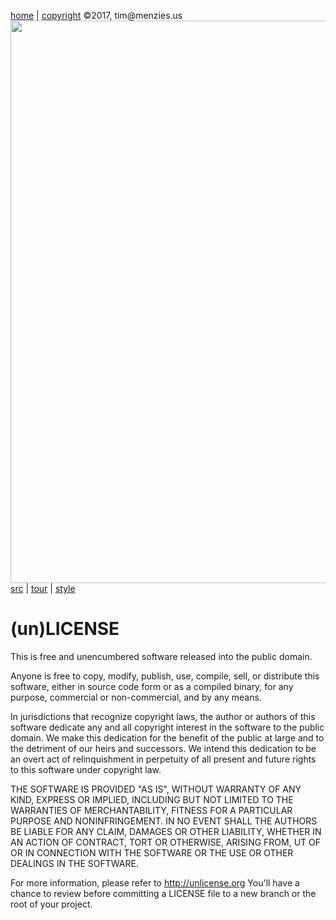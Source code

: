[home](http://tiny.cc/koff) |
[copyright](https://github.com/koffee/script/blob/master/LICENSE.md) &copy;2017, tim&commat;menzies.us<br>
[<img width=900 src=https://raw.githubusercontent.com/koffee/script/master/img/head.png>](http://tiny.cc/koffee)<br>
[src](https://github.com/koffee/script/tree/master/lib) |
[tour](https://github.com/koffee/script/blob/master/docs/TOUR.md) |
[style](https://github.com/koffee/script/blob/master/docs/STYLE.md) 





# (un)LICENSE

This is free and unencumbered software released into the
public domain.

Anyone is free to copy, modify, publish, use, compile, sell,
or distribute this software, either in source code form or
as a compiled binary, for any purpose, commercial or
non-commercial, and by any means.

In jurisdictions that recognize copyright laws, the author
or authors of this software dedicate any and all copyright
interest in the software to the public domain. We make this
dedication for the benefit of the public at large and to the
detriment of our heirs and successors. We intend this
dedication to be an overt act of relinquishment in
perpetuity of all present and future rights to this software
under copyright law.

THE SOFTWARE IS PROVIDED "AS IS", WITHOUT WARRANTY OF ANY
KIND, EXPRESS OR IMPLIED, INCLUDING BUT NOT LIMITED TO THE
WARRANTIES OF MERCHANTABILITY, FITNESS FOR A PARTICULAR
PURPOSE AND NONINFRINGEMENT. IN NO EVENT SHALL THE AUTHORS
BE LIABLE FOR ANY CLAIM, DAMAGES OR OTHER LIABILITY, WHETHER
IN AN ACTION OF CONTRACT, TORT OR OTHERWISE, ARISING FROM,
UT OF OR IN CONNECTION WITH THE SOFTWARE OR THE USE OR
OTHER DEALINGS IN THE SOFTWARE.

For more information, please refer to <http://unlicense.org>
You'll have a chance to review before committing a LICENSE
file to a new branch or the root of your project.

